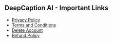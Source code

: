 ## DeepCaption AI - Important Links

- [Privacy Policy](https://ranjitsingha.github.io/DeepCaption-Ai-Public/PrivacyPolicy.html)  
- [Terms and Conditions](https://ranjitsingha.github.io/DeepCaption-Ai-Public/Terms.html)  
- [Delete Account](https://ranjitsingha.github.io/DeepCaption-Ai-Public/DeleteAccount.html)  
- [Refund Policy](https://ranjitsingha.github.io/DeepCaption-Ai-Public/RefundPolicy.html)